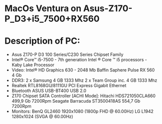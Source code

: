 # MacOs Ventura on Asus-Z170-P_D3+i5_7500+RX560

# Description of PC:
- Asus Z170-P D3 100 Series/C230 Series Chipset Family
- Intel® Core™ i5-7500 - 7th generation Intel ® Core ™ i5 processors - Kaby Lake Processor
- Video: 
        Intel® HD Graphics 630 - 2048 Mb
        Baffin Saphere Pulse RX 560 4 Gb
- DDR3: 
        2 x Samsung 4 GB 1333 Mhz
        2 x Team Group inc. 4 GB 1333 Mhz
- Realtek RTL8168GU/8111GU PCI Express Gigabit Ethernet
- Bluetooth ASUS USB-BT400 USB 2.0
- Z170 Chipset SATA Controller [ACHI Mode]:
        Hitachi HDS721050CLA660 499,9 Gb 7200Rpm
        Seagate Barracuda ST3500418AS 554,7 Gb 7200Rpm
- Monitors:
        BenQ GL2460 1920x1080 (1800p FHD @ 60.00Hz)
        LG L1942 1280x1024 (SVGA @ 60.00Hz)

